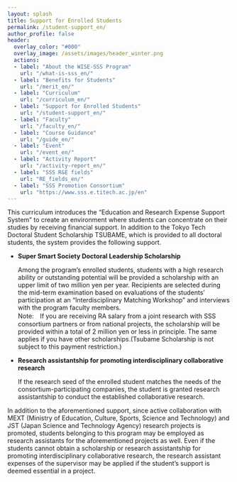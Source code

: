 ```yaml
---
layout: splash
title: Support for Enrolled Students
permalink: /student-support_en/
author_profile: false
header:
  overlay_color: "#000"
  overlay_image: /assets/images/header_winter.png
  actions:
  - label: "About the WISE-SSS Program"
    url: "/what-is-sss_en/"
  - label: "Benefits for Students"
    url: "/merit_en/"
  - label: "Curriculum"
    url: "/curriculum_en/"
  - label: "Support for Enrolled Students"
    url: "/student-support_en/"
  - label: "Faculty"
    url: "/faculty_en/"
  - label: "Course Guidance"
    url: "/guide_en/"
  - label: "Event"
    url: "/event_en/"
  - label: "Activity Report"
    url: "/activity-report_en/"
  - label: "SSS R&E fields"
    url: "RE_fields_en/"
  - label: "SSS Promotion Consortium"
    url: "https://www.sss.e.titech.ac.jp/en"
---
```


This curriculum introduces the “Education and Research Expense Support System” to create an environment where students can concentrate on their studies by receiving financial support. In addition to the Tokyo Tech Doctoral Student Scholarship TSUBAME, which is provided to all doctoral students, the system provides the following support.

* **Super Smart Society Doctoral Leadership Scholarship**

  Among the program’s enrolled students, students with a high research ability or outstanding potential will be provided a scholarship with an upper limit of two million yen per year. Recipients are selected during the mid-term examination based on evaluations of the students’ participation at an “Interdisciplinary Matching Workshop” and interviews with the program faculty members.<br>
  Note:　If you are receiving RA salary from a joint research with SSS consortium partners or from national projects, the scholarship will be  provided within a total of 2 million yen or less in principle. The same applies if you have other scholarships.(Tsubame Scholarship is not subject to this payment restriction.)

* **Research assistantship for promoting interdisciplinary collaborative research**

  If the research seed of the enrolled student matches the needs of the consortium-participating companies, the student is granted research assistantship to conduct the established collaborative research.

 In addition to the aforementioned support, since active collaboration with MEXT (Ministry of Education, Culture, Sports, Science and Technology) and JST (Japan Science and Technology Agency) research projects is promoted, students belonging to this program may be employed as research assistants for the aforementioned projects as well. Even if the students cannot obtain a scholarship or research assistantship for promoting interdisciplinary collaborative research, the research assistant expenses of the supervisor may be applied if the student’s support is deemed essential in a project.

